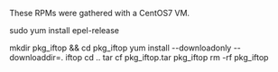These RPMs were gathered with a CentOS7 VM.

sudo yum install epel-release

mkdir pkg_iftop && cd pkg_iftop
yum install --downloadonly --downloaddir=. iftop
cd ..
tar cf pkg_iftop.tar pkg_iftop
rm -rf pkg_iftop